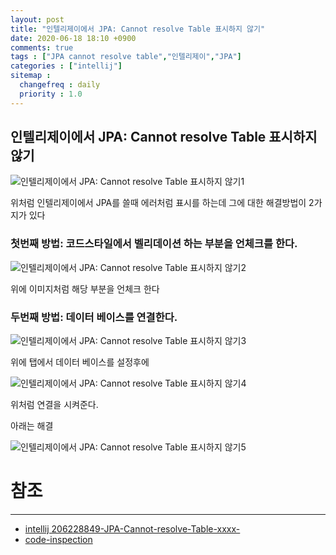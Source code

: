 ```yaml
---
layout: post
title: "인텔리제이에서 JPA: Cannot resolve Table 표시하지 않기"
date: 2020-06-18 18:10 +0900
comments: true
tags : ["JPA cannot resolve table","인텔리제이","JPA"]
categories : ["intellij"]
sitemap :
  changefreq : daily
  priority : 1.0
---
```

## 인텔리제이에서 JPA: Cannot resolve Table 표시하지 않기

![인텔리제이에서 JPA: Cannot resolve Table 표시하지 않기1](https://sejoung.github.io/images/2020_06_24_01.png)

위처럼 인텔리제이에서 JPA를 쓸때 에러처럼 표시를 하는데 그에 대한 해결방법이 2가지가 있다

### 첫번째 방법: 코드스타일에서 벨리데이션 하는 부분을 언체크를 한다.

![인텔리제이에서 JPA: Cannot resolve Table 표시하지 않기2](https://sejoung.github.io/images/2020_06_24_02.png)

위에 이미지처럼 해당 부분을 언체크 한다



### 두번째 방법: 데이터 베이스를 연결한다.

![인텔리제이에서 JPA: Cannot resolve Table 표시하지 않기3](https://sejoung.github.io/images/2020_06_24_03.png)

위에 탭에서 데이터 베이스를 설정후에

![인텔리제이에서 JPA: Cannot resolve Table 표시하지 않기4](https://sejoung.github.io/images/2020_06_24_04.png)

위처럼 연결을 시켜준다.


아래는 해결

![인텔리제이에서 JPA: Cannot resolve Table 표시하지 않기5](https://sejoung.github.io/images/2020_06_24_05.png)


# 참조 
-----
* [intellij 206228849-JPA-Cannot-resolve-Table-xxxx-](https://intellij-support.jetbrains.com/hc/en-us/community/posts/206228849-JPA-Cannot-resolve-Table-xxxx-)
* [code-inspection](https://www.jetbrains.com/help/idea/code-inspection.html)

